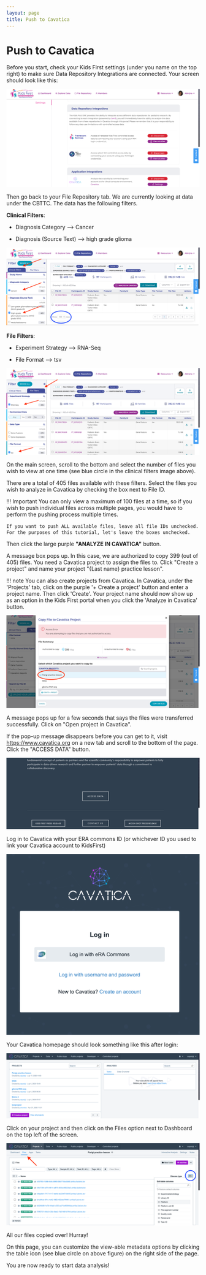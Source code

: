 ```yaml
---
layout: page
title: Push to Cavatica
---
```


Push to Cavatica
================

Before you start, check your Kids First settings (under you name on the top right) to make sure Data Repository Integrations are connected. Your screen should look like this:

![KFDRC Portal Settings Page](../images/kf_settings_10.png "KFDRC Portal Settings Page")

Then go back to your File Repository tab. We are currently looking at data under the CBTTC. The data has the following filters.

**Clinical Filters**:

- Diagnosis Category --> Cancer

- Diagnosis (Source Text) --> high grade glioma

![Clinical Filters](../images/Clinical_Filters_11.png "Clinical Filters")

**File Filters**:

- Experiment Strategy --> RNA-Seq

- File Format --> tsv

![File Filters](../images/File_Filters_12.png "File Filters")

On the main screen, scroll to the bottom and select the number of files you wish to view at one time (see blue circle in the clinical filters image above).

There are a total of 405 files available with these filters. Select the files you wish to analyze in Cavatica by checking the box next to File ID.

!!! Important
    You can only view a maximum of 100 files at a time, so if you wish to push individual files across multiple pages, you would have to perform the pushing process multiple times.

    If you want to push ALL available files, leave all file IDs unchecked. For the purposes of this tutorial, let's leave the boxes unchecked.

Then click the large purple **"ANALYZE IN CAVATICA"** button.

A message box pops up. In this case, we are authorized to copy 399 (out of 405) files. You need a Cavatica project to assign the files to. Click "Create a project" and name your project "{Last name} practice lesson".

!!! note
    You can also create projects from Cavatica. In Cavatica, under the 'Projects' tab, click on the purple '+ Create a project' button and enter a project name. Then click 'Create'. Your project name should now show up as an option in the Kids First portal when you click the 'Analyze in Cavatica' button.

![Create a Cavatica Project](../images/cavatica_project_created_13.png "Create a Cavatica Project")

A message pops up for a few seconds that says the files were transferred successfully. Click on "Open project in Cavatica".

If the pop-up message disappears before you can get to it, visit <https://www.cavatica.org> on a new tab and scroll to the bottom of the page. Click the "ACCESS DATA" button.

![ACCESS DATA](../images/access_data_14.png "ACCESS DATA")


Log in to Cavatica with your ERA commons ID (or whichever ID you used to link your Cavatica account to KidsFirst)

![Cavatica Login](../images/cavatica_login_15.png "Cavatica Login")

Your Cavatica homepage should look something like this after login:

![Cavatica Homepage](../images/cavatic_homepage_16.png "Cavatica Homepage")

Click on your project and then click on the Files option next to Dashboard on the top left of the screen.

![Files in Cavatica](../images/cavatica_metadata_17.png "Files in Cavatica")

All our files copied over! Hurray!

On this page, you can customize the view-able metadata options by clicking the table icon (see blue circle on above figure) on the right side of the page.

You are now ready to start data analysis!
